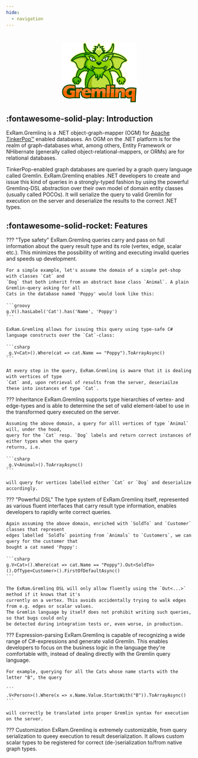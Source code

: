 ```yaml
---
hide:
  - navigation
---
```

#
<p align="center">
  <img src="assets/Logo.png" alt="Gremlinq mascot" title="Gremlinq mascot" width=40% />
</p>

## :fontawesome-solid-play: Introduction
ExRam.Gremlinq is a .NET object-graph-mapper (OGM) for [Apache TinkerPop™](http://tinkerpop.apache.org/)
enabled databases. An OGM on the .NET platform is for the realm of graph-databases what, 
among others, Entity Framework or NHibernate (generally called object-relational-mappers, or ORMs)
are for relational databases.

TinkerPop-enabled graph databases are queried by a graph query language called Gremlin. ExRam.Gremlinq enables
.NET developers to create and issue this kind of queries in a strongly-typed fashion by using the
powerful Gremlinq-DSL abstraction over their own model of domain entity classes (usually called POCOs). It
will serialize the query to valid Gremlin for execution on the server and deserialize the results
to the correct .NET types.

## :fontawesome-solid-rocket: Features

??? "Type safety"
    ExRam.Gremlinq queries carry and pass on full information about the query result type and its role
    (vertex, edge, scalar etc.). This minimizes the possibility of writing and executing invalid queries
    and speeds up development.

    For a simple example, let's assume the domain of a simple pet-shop with classes `Cat` and
    `Dog` that both inherit from an abstract base class `Animal`. A plain Gremlin-query asking for all
    Cats in the database named 'Poppy' would look like this:

    ```groovy
    g.V().hasLabel('Cat').has('Name', 'Poppy')
    ```

    ExRam.Gremlinq allows for issuing this query using type-safe C# language constructs over the `Cat`-class:

    ```csharp
    _g.V<Cat>().Where(cat => cat.Name == "Poppy").ToArrayAsync()
    ```

    At every step in the query, ExRam.Gremlinq is aware that it is dealing with vertices of type 
    `Cat` and, upon retrieval of results from the server, deseriailze these into instances of type `Cat`.

??? Inheritance
    ExRam.Gremlinq supports type hierarchies of vertex- and edge-types and is able to determine
    the set of valid element-label to use in the transformed query executed on the server.

    Assuming the above domain, a query for alll vertices of type `Animal` will, under the hood, 
    query for the `Cat` resp. `Dog` labels and return correct instances of either types when the query 
    returns, i.e.

    ```csharp
    _g.V<Animal>().ToArrayAsync()
    ```

    will query for vertices labelled either `Cat` or `Dog` and deserialize accordingly.
    

??? "Powerful DSL"
    The type system of ExRam.Gremlinq itself, represented as various fluent interfaces that carry result
    type information, enables developers to rapidly write correct queries.

    Again assuming the above domain, enriched with `SoldTo` and `Customer` classes that represent
    edges labelled `SoldTo` pointing from `Animals` to `Customers`, we can query for the customer that
    bought a cat named 'Poppy':

    ```csharp
    g.V<Cat>().Where(cat => cat.Name == "Poppy").Out<SoldTo>().OfType<Customer>().FirstOfDefaultAsync()
    ```

    The ExRam.Gremlinq DSL will only allow fluently using the `Out<...>` method if it knows that it's
    currently on a vertex. This avoids accidentally trying to walk edges from e.g. edges or scalar values.
    The Gremlin language by itself does not prohibit writing such queries, so that bugs could only
    be detected during integration tests or, even worse, in production.

??? Expression-parsing
    ExRam.Gremlinq is capable of recognizing a wide range of C#-expressions and generate valid Gremlin.
    This enables developers to focus on the business logic in the language they're comfortable with, instead
    of dealing directly with the Gremlin query language.

    For example, querying for all the Cats whose name starts with the letter "B", the query

    ```
    .V<Person>().Where(x => x.Name.Value.StartsWith("B")).ToArrayAsync()
    ```

    will correctly be translated into proper Gremlin syntax for execution on the server.

??? Customization
    ExRam.Gremlinq is extremely customizable, from query serialization to queey execution to result 
    deserialization. It allows custom scalar types to be registered for correct (de-)serialization
    to/from native graph types.




